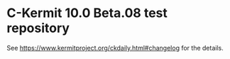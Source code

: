 # C-Kermit 10.0 Beta.08 test repository

See <https://www.kermitproject.org/ckdaily.html#changelog> for the details.
